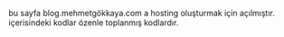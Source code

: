 bu sayfa blog.mehmetgökkaya.com a hosting oluşturmak için açılmıştır. içerisindeki kodlar özenle toplanmış kodlardır.
